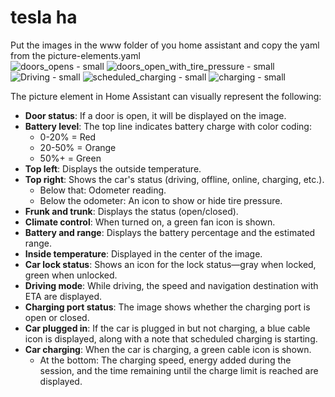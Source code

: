 # tesla ha
Put the images in the www folder of you home assistant and copy the yaml from the picture-elements.yaml
<br>
![doors_opens - small](https://github.com/user-attachments/assets/aeb7a3a1-546a-470b-b0de-a7cc3858dec9)
![doors_open_with_tire_pressure - small](https://github.com/user-attachments/assets/32a9c75d-6f0d-4380-9100-7033e1b757c0)
![Driving - small](https://github.com/user-attachments/assets/3c861d47-b18c-42be-be40-d22becfd7b9b)
![scheduled_charging - small](https://github.com/user-attachments/assets/8a45693d-215c-4658-b0b5-639f8aa396d0)
![charging - small](https://github.com/user-attachments/assets/f329b607-8d2c-43c9-8283-4336b8b27f1e)


The picture element in Home Assistant can visually represent the following:

<ul>
<li><b>Door status</b>: If a door is open, it will be displayed on the image.
<li><b>Battery level</b>: The top line indicates battery charge with color coding:
<ul>
  <li>0-20% = Red
  <li>20-50% = Orange
  <li>50%+ = Green
</ul>
<li><b>Top left</b>: Displays the outside temperature.
<li><b>Top right</b>: Shows the car's status (driving, offline, online, charging, etc.).
<ul>
  <li>Below that: Odometer reading.
  <li>Below the odometer: An icon to show or hide tire pressure.
  </ul>
<li><b>Frunk and trunk</b>: Displays the status (open/closed).
<li><b>Climate control</b>: When turned on, a green fan icon is shown.
<li><b>Battery and range</b>: Displays the battery percentage and the estimated range.
<li><b>Inside temperature</b>: Displayed in the center of the image.
<li><b>Car lock status</b>: Shows an icon for the lock status—gray when locked, green when unlocked.
<li><b>Driving mode</b>: While driving, the speed and navigation destination with ETA are displayed.
  <li><b>Charging port status</b>: The image shows whether the charging port is open or closed.
  <li><b>Car plugged in</b>: If the car is plugged in but not charging, a blue cable icon is displayed, along with a note that scheduled charging is starting.
  <li><b>Car charging</b>: When the car is charging, a green cable icon is shown.
    <ul><li>At the bottom: The charging speed, energy added during the session, and the time remaining until the charge limit is reached are displayed.</ul>
</ul>








